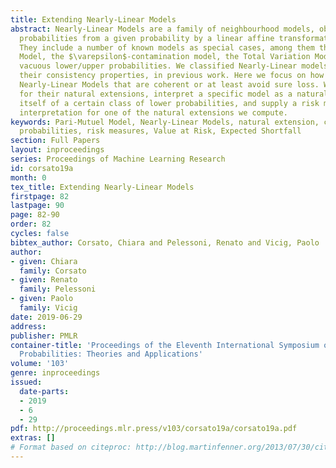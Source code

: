 ```yaml
---
title: Extending Nearly-Linear Models
abstract: Nearly-Linear Models are a family of neighbourhood models, obtaining lower/upper
  probabilities from a given probability by a linear affine transformation with barriers.
  They include a number of known models as special cases, among them the Pari-Mutuel
  Model, the $\varepsilon$-contamination model, the Total Variation Model and the
  vacuous lower/upper probabilities. We classified Nearly-Linear models, investigating
  their consistency properties, in previous work. Here we focus on how to extend those
  Nearly-Linear Models that are coherent or at least avoid sure loss. We derive formulae
  for their natural extensions, interpret a specific model as a natural extension
  itself of a certain class of lower probabilities, and supply a risk measurement
  interpretation for one of the natural extensions we compute.
keywords: Pari-Mutuel Model, Nearly-Linear Models, natural extension, coherent lower
  probabilities, risk measures, Value at Risk, Expected Shortfall
section: Full Papers
layout: inproceedings
series: Proceedings of Machine Learning Research
id: corsato19a
month: 0
tex_title: Extending Nearly-Linear Models
firstpage: 82
lastpage: 90
page: 82-90
order: 82
cycles: false
bibtex_author: Corsato, Chiara and Pelessoni, Renato and Vicig, Paolo
author:
- given: Chiara
  family: Corsato
- given: Renato
  family: Pelessoni
- given: Paolo
  family: Vicig
date: 2019-06-29
address: 
publisher: PMLR
container-title: 'Proceedings of the Eleventh International Symposium on Imprecise
  Probabilities: Theories and Applications'
volume: '103'
genre: inproceedings
issued:
  date-parts:
  - 2019
  - 6
  - 29
pdf: http://proceedings.mlr.press/v103/corsato19a/corsato19a.pdf
extras: []
# Format based on citeproc: http://blog.martinfenner.org/2013/07/30/citeproc-yaml-for-bibliographies/
---
```

